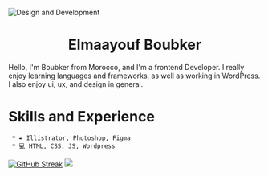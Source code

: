 
   ![Design and Development]([https://github.com/BoubkerElmaayouf/BoubkerElmaayouf/blob/main/git_banner.png](https://github.com/BoubkerElmaayouf/BoubkerElmaayouf/blob/main/git_banner.png?raw=true))
<div align="center">  
   <h1>Elmaayouf Boubker</h1>
</div>

  Hello, I'm Boubker from Morocco, and I'm a frontend Developer. I really enjoy learning languages and frameworks, as well as working in     WordPress. I also enjoy ui, ux, and design in general. 
  
 # Skills and Experience 
     * ✒ Illistrator, Photoshop, Figma
     * 💻 HTML, CSS, JS, Wordpress 


[![GitHub Streak](https://streak-stats.demolab.com?user=BoubkerElmaayouf&theme=tokyonight-duo)](https://git.io/streak-stats)
![](https://github-readme-stats.vercel.app/api?username=BoubkerElmaayouf&theme=gotham&hide_border=false&include_all_commits=false&count_private=false)
